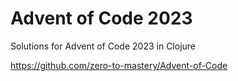 # Advent of Code 2023

Solutions for Advent of Code 2023 in Clojure

https://github.com/zero-to-mastery/Advent-of-Code